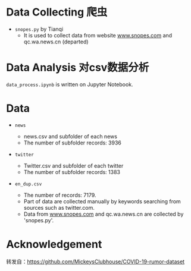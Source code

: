 
# Data Collecting  爬虫
- `snopes.py` by Tianqi
  - It is used to collect data from website www.snopes.com and qc.wa.news.cn (departed)
  
  
  
# Data Analysis    对csv数据分析
`data_process.ipynb` is written on Jupyter Notebook.  


# Data
- `news` 
  - news.csv and subfolder of each news
  - The number of subfolder records: 3936   

- `twitter` 
  - Twitter.csv and subfolder of each twitter
  - The number of subfolder records: 1383  

- `en_dup.csv` 
  - The number of records: 7179.   
  - Part of data are collected manually by keywords searching from sources such as twitter.com.  
  - Data from www.snopes.com and qc.wa.news.cn are collected by 'snopes.py'.  

  
  
# Acknowledgement
转发自：https://github.com/MickeysClubhouse/COVID-19-rumor-dataset
